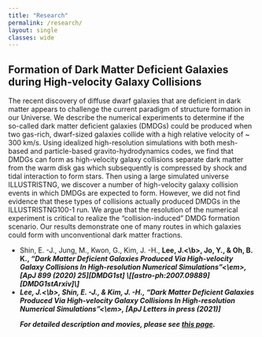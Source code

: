 ```yaml
---
title: "Research"
permalink: /research/
layout: single
classes: wide
---
```


## Formation of Dark Matter Deficient Galaxies during High-velocity Galaxy Collisions

The recent discovery of diffuse dwarf galaxies that are deficient in dark matter appears to challenge the current
paradigm of structure formation in our Universe. We describe the numerical experiments to determine if the
so-called dark matter deficient galaxies (DMDGs) could be produced when two gas-rich, dwarf-sized galaxies
collide with a high relative velocity of ~ 300 km/s. Using idealized high-resolution simulations with both
mesh-based and particle-based gravito-hydrodynamics codes, we find that DMDGs can form as high-velocity
galaxy collisions separate dark matter from the warm disk gas which subsequently is compressed by shock and
tidal interaction to form stars. Then using a large simulated universe ILLUSTRISTNG, we discover a number
of high-velocity galaxy collision events in which DMDGs are expected to form. However, we did not find
evidence that these types of collisions actually produced DMDGs in the ILLUSTRISTNG100-1 run. We argue
that the resolution of the numerical experiment is critical to realize the “collision-induced” DMDG formation
scenario. Our results demonstrate one of many routes in which galaxies could form with unconventional dark
matter fractions.
<br/>

<ul>
<li>Shin, E. -J., Jung, M., Kwon, G., Kim, J. -H., <b>Lee, J.<\b>, Jo, Y., & Oh, B. K., <em>“Dark Matter Deficient Galaxies Produced Via High-velocity Galaxy Collisions In High-resolution Numerical Simulations”<\em>, <span style="color:greed">[ApJ 899 (2020) 25][DMDG1st] \[[astro-ph:2007.09889][DMDG1stArxiv]\]</span></li>

<li><b>Lee, J.<\b>, Shin, E. -J., & Kim, J. -H., <em>“Dark Matter Deficient Galaxies Produced Via High-velocity Galaxy Collisions In High-resolution Numerical Simulations”<\em>, <span style="color:greed">[ApJ Letters in press (2021)]</span>
  
For detailed description and movies, please see [this page][DMDG].</li>

[DMDG]: https://joohyun-lee.github.io/research/DMDG/
[DMDG1st]: https://ui.adsabs.harvard.edu/abs/2020ApJ...899...25S/abstract
[DMDG1stArxiv]: https://arxiv.org/abs/2007.09889

